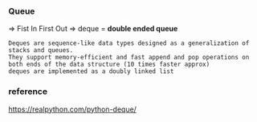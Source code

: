 ### Queue

=> Fist In First Out
=> deque = **double ended queue**

```
Deques are sequence-like data types designed as a generalization of stacks and queues.
They support memory-efficient and fast append and pop operations on both ends of the data structure (10 times faster approx)
deques are implemented as a doubly linked list
```

### reference

https://realpython.com/python-deque/
